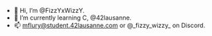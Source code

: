 - 👋 Hi, I’m @FizzYxWizzY.
- 🌱 I’m currently learning C, @42lausanne.
- 📫 mflury@student.42lausanne.com or @\_fizzy_wizzy\_ on Discord.

<!---
FizzYxWizzY/FizzYxWizzY is a ✨ special ✨ repository because its `README.md` (this file) appears on your GitHub profile.
You can click the Preview link to take a look at your changes.
--->
